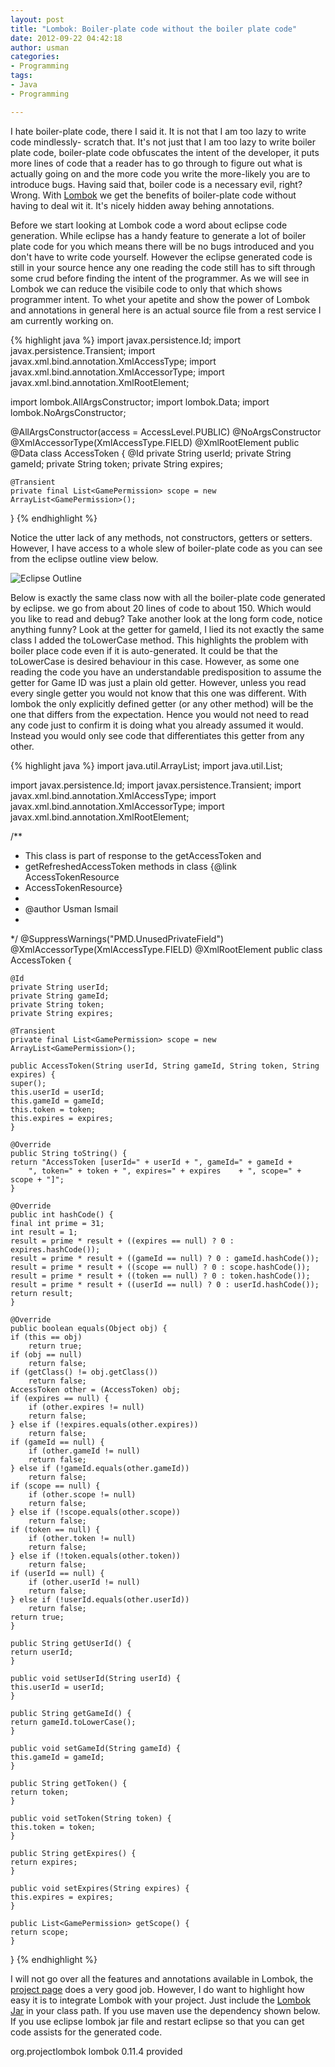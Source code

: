 ```yaml
--- 
layout: post
title: "Lombok: Boiler-plate code without the boiler plate code"
date: 2012-09-22 04:42:18
author: usman
categories: 
- Programming
tags:
- Java
- Programming

---
```


I hate boiler-plate code, there I said it. It is not that I am too lazy to write code mindlessly- scratch that. It's not just that I am too lazy to write boiler plate code, boiler-plate code obfuscates the intent of the developer, it puts more lines of code that a reader has to go through to figure out what is actually going on and the more code you write the more-likely you are to introduce bugs. Having said that, boiler code is a necessary evil, right? Wrong. With [Lombok](http://projectlombok.org/) we get the benefits of boiler-plate code without having to deal wit it. It's nicely hidden away behing annotations.
<!--more-->
Before we start looking at Lombok code a word about eclipse code generation. While eclipse has a handy feature to generate a lot of boiler plate code for you which means there will be no bugs introduced and you don't have to write code yourself. However the eclipse generated code is still in your source hence any one reading the code still has to sift through some crud before finding the intent of the programmer. As we will see in Lombok we can reduce the visibile code to only that which shows programmer intent. To whet your apetite and show the power of Lombok and annotations in general here is an actual source file from a rest service I am currently working on.

{% highlight java %}
import javax.persistence.Id;
import javax.persistence.Transient;
import javax.xml.bind.annotation.XmlAccessType;
import javax.xml.bind.annotation.XmlAccessorType;
import javax.xml.bind.annotation.XmlRootElement;

import lombok.AllArgsConstructor;
import lombok.Data;
import lombok.NoArgsConstructor;


@AllArgsConstructor(access = AccessLevel.PUBLIC)
@NoArgsConstructor
@XmlAccessorType(XmlAccessType.FIELD)
@XmlRootElement
public @Data
class AccessToken {
    @Id
    private String userId;
    private String gameId;
    private String token;
    private String expires;

    @Transient
    private final List<GamePermission> scope = new ArrayList<GamePermission>();
}
{% endhighlight %}
&nbsp;

Notice the utter lack of any methods, not constructors, getters or setters. However, I have access to a whole slew of boiler-plate code as you can see from the eclipse outline view below.

![Eclipse Outline](/assets/images/eclipse_methods.png)

Below is exactly the same class now with all the boiler-plate code generated by eclipse. we go from about 20 lines of code to about 150. Which would you like to read and debug? Take another look at the long form code, notice anything funny? Look at the getter for gameId, I lied its not exactly the same class I added the toLowerCase method. This highlights the problem with boiler place code even if it is auto-generated. It could be that the toLowerCase is desired behaviour in this case. However, as some one reading the code you have an understandable predisposition to assume the getter for Game ID was just a plain old getter. However, unless you read every single getter you would not know that this one was different. With lombok the only explicitly defined getter (or any other method) will be the one that differs from the expectation. Hence you would not need to read any code just to confirm it is doing what you already assumed it would. Instead you would only see code that differentiates this getter from any other.

{% highlight java %}
import java.util.ArrayList;
import java.util.List;

import javax.persistence.Id;
import javax.persistence.Transient;
import javax.xml.bind.annotation.XmlAccessType;
import javax.xml.bind.annotation.XmlAccessorType;
import javax.xml.bind.annotation.XmlRootElement;

/**
 * This class is part of response to the getAccessToken and
 * getRefreshedAccessToken methods in class {@link AccessTokenResource
 * AccessTokenResource}
 * 
 * @author Usman Ismail
 * 
 */
@SuppressWarnings("PMD.UnusedPrivateField")
@XmlAccessorType(XmlAccessType.FIELD)
@XmlRootElement
public class AccessToken {

    @Id
    private String userId;
    private String gameId;
    private String token;
    private String expires;

    @Transient
    private final List<GamePermission> scope = new ArrayList<GamePermission>();

    public AccessToken(String userId, String gameId, String token, String expires) {
    super();
    this.userId = userId;
    this.gameId = gameId;
    this.token = token;
    this.expires = expires;
    }

    @Override
    public String toString() {
    return "AccessToken [userId=" + userId + ", gameId=" + gameId + 
        ", token=" + token + ", expires=" + expires    + ", scope=" + scope + "]";
    }

    @Override
    public int hashCode() {
    final int prime = 31;
    int result = 1;
    result = prime * result + ((expires == null) ? 0 : expires.hashCode());
    result = prime * result + ((gameId == null) ? 0 : gameId.hashCode());
    result = prime * result + ((scope == null) ? 0 : scope.hashCode());
    result = prime * result + ((token == null) ? 0 : token.hashCode());
    result = prime * result + ((userId == null) ? 0 : userId.hashCode());
    return result;
    }

    @Override
    public boolean equals(Object obj) {
    if (this == obj)
        return true;
    if (obj == null)
        return false;
    if (getClass() != obj.getClass())
        return false;
    AccessToken other = (AccessToken) obj;
    if (expires == null) {
        if (other.expires != null)
        return false;
    } else if (!expires.equals(other.expires))
        return false;
    if (gameId == null) {
        if (other.gameId != null)
        return false;
    } else if (!gameId.equals(other.gameId))
        return false;
    if (scope == null) {
        if (other.scope != null)
        return false;
    } else if (!scope.equals(other.scope))
        return false;
    if (token == null) {
        if (other.token != null)
        return false;
    } else if (!token.equals(other.token))
        return false;
    if (userId == null) {
        if (other.userId != null)
        return false;
    } else if (!userId.equals(other.userId))
        return false;
    return true;
    }

    public String getUserId() {
    return userId;
    }

    public void setUserId(String userId) {
    this.userId = userId;
    }

    public String getGameId() {
    return gameId.toLowerCase();
    }

    public void setGameId(String gameId) {
    this.gameId = gameId;
    }

    public String getToken() {
    return token;
    }

    public void setToken(String token) {
    this.token = token;
    }

    public String getExpires() {
    return expires;
    }

    public void setExpires(String expires) {
    this.expires = expires;
    }

    public List<GamePermission> getScope() {
    return scope;
    }

}
{% endhighlight %}
&nbsp;



I will not go over all the features and annotations available in Lombok, the [project page](http://projectlombok.org/features/index.html) does a very good job. However, I do want to highlight how easy it is to integrate Lombok with your project. Just include the [Lombok Jar](http://projectlombok.googlecode.com/files/lombok.jar) in your class path. If you use maven use the dependency shown below. If you use eclipse lombok jar file and restart eclipse so that you can get code assists for the generated code.

<dependencies> 
    <dependency> 
        <groupId>org.projectlombok</groupId> 
        <artifactId>lombok</artifactId> 
        <version>0.11.4</version> 
        <scope>provided</scope> 
    </dependency>
</dependencies>

